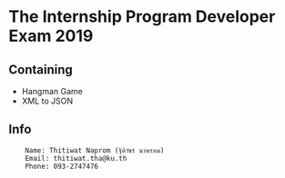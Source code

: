 # The Internship Program Developer Exam 2019

## Containing
- Hangman Game
- XML to JSON

## Info
```
    Name: Thitiwat Naprom (ฐิติวัชร์ นาพรหม)
    Email: thitiwat.tha@ku.th
    Phone: 093-2747476
```